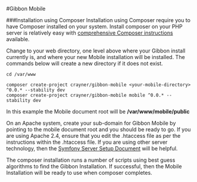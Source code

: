 #Gibbon Mobile

###Installation using Composer
Installation using Composer require you to have Composer installed on your system.  Install composer on your PHP server is relatively easy with [comprehensive Composer instructions](https://getcomposer.org/doc/00-intro.md) available.

Change to your web directory, one level above where your Gibbon install currently is, and where your new Mobile installation will be installed.  The commands below will create a new directory if it does not exist.

```
cd /var/www

composer create-project crayner/gibbon-mobile <your-mobile-directory> ^0.0.* --stability dev
composer create-project crayner/gibbon-mobile mobile ^0.0.* --stability dev

```
In this example the Mobile document root will be __/var/www/mobile/public__

On an Apache system, create your sub-domain for Gibbon Mobile by pointing to the mobile document root and you should be ready to go.  If you are using Apache 2.4, ensure that you edit the .htaccess file as per the instructions within the .htaccess file.  If you are using other server technology, then the [Symfony Server Setup Document](https://symfony.com/doc/current/setup/web_server_configuration.html) will be helpful.

The composer installation runs a number of scripts using best guess algorithms to find the Gibbon Installation.  If successful, then the Mobile Installation will be ready to use when composer completes.